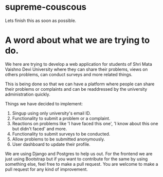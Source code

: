 # supreme-couscous
Lets finish this as soon as possible.

# A word about what we are trying to do.

We here are trying to develop a web application for students of Shri Mata Vaishno Devi University where they can share their problems, views on others problems, can conduct surveys and more related things.

This is being done so that we can have a platform where people can share their problems or complaints and can be readdressed by the university administration quickly.

Things we have decided to implement:

1) Singup using only university's email ID.
2) Functionality to submit a problem or a complaint.
3) Reactions on problems like 'I have faced this one', 'I know about this one but didn't faced' and more.
4) Functionality to submit surveys to be conducted.
5) Allow problems to be submitted anonymously.
6) User dashboard to update their profile.

We are using Django and Postgres to help us out. For the frontend we are just using Bootstrap but if you want to contribute for the same by using something else, feel free to make a pull request. You are welcome to make a pull request for any kind of improvement.
